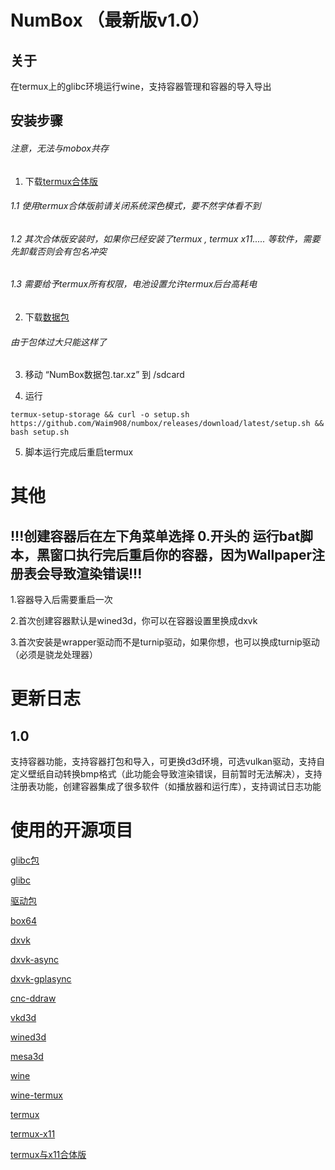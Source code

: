 # NumBox （最新版v1.0）

## 关于

在termux上的glibc环境运行wine，支持容器管理和容器的导入导出

## 安装步骤

###### 注意，无法与mobox共存

1. 下载[termux合体版](https://github.com/jiaxinchen-max/termux-app/releases/tag/1.0.5)
###### 1.1 使用termux合体版前请关闭系统深色模式，要不然字体看不到
###### 1.2 其次合体版安装时，如果你已经安装了termux , termux x11..... 等软件，需要先卸载否则会有包名冲突
###### 1.3 需要给予termux所有权限，电池设置允许termux后台高耗电
2. 下载[数据包](https://space.bilibili.com/483380143)
###### 由于包体过大只能这样了

3. 移动 “NumBox数据包.tar.xz” 到 /sdcard

4. 运行

``termux-setup-storage && curl -o setup.sh https://github.com/Waim908/numbox/releases/download/latest/setup.sh && bash setup.sh``

5. 脚本运行完成后重启termux

# 其他

## !!!创建容器后在左下角菜单选择 0.开头的 运行bat脚本，黑窗口执行完后重启你的容器，因为Wallpaper注册表会导致渲染错误!!! 

1.容器导入后需要重启一次

2.首次创建容器默认是wined3d，你可以在容器设置里换成dxvk

3.首次安装是wrapper驱动而不是turnip驱动，如果你想，也可以换成turnip驱动（必须是骁龙处理器）

# 更新日志

## 1.0

支持容器功能，支持容器打包和导入，可更换d3d环境，可选vulkan驱动，支持自定义壁纸自动转换bmp格式（此功能会导致渲染错误，目前暂时无法解决），支持注册表功能，创建容器集成了很多软件（如播放器和运行库），支持调试日志功能


# 使用的开源项目
[glibc包](https://github.com/mebabo1/menano)

[glibc](https://github.com/termux-pacman/glibc-packages)

[驱动包](https://github.com/sabamdarif/termux-desktop)

[box64](https://github.com/ptitSeb/box64)

[dxvk](https://github.com/doitsujin/dxvk)

[dxvk-async](https://gitlab.com/Ph42oN/dxvk-gplasync)

[dxvk-gplasync](https://gitlab.com/Ph42oN/dxvk-gplasync)

[cnc-ddraw](https://github.com/FunkyFr3sh/cnc-ddraw)

[vkd3d](https://github.com/HansKristian-Work/vkd3d-proton)

[wined3d](https://fdossena.com/?p=wined3d/index.frag)

[mesa3d](https://www.mesa3d.org/)

[wine](https://www.winehq.org)

[wine-termux](https://github.com/Waim908/wine-termux)

[termux](https://github.com/termux/termux-app/)

[termux-x11](https://github.com/termux/termux-x11)

[termux与x11合体版](https://github.com/jiaxinchen-max/termux-app)
